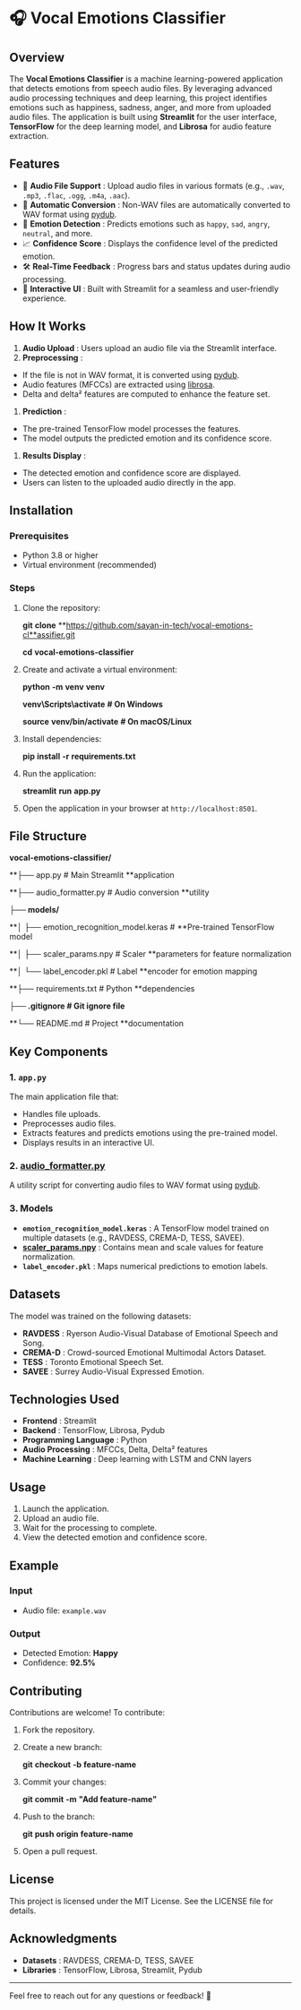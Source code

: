 # 🎧 Vocal Emotions Classifier

## Overview

The **Vocal Emotions Classifier** is a machine learning-powered application that detects emotions from speech audio files. By leveraging advanced audio processing techniques and deep learning, this project identifies emotions such as happiness, sadness, anger, and more from uploaded audio files. The application is built using **Streamlit** for the user interface, **TensorFlow** for the deep learning model, and **Librosa** for audio feature extraction.

## Features

* 🎤  **Audio File Support** : Upload audio files in various formats (e.g., `.wav`, `.mp3`, `.flac`, `.ogg`, `.m4a`, `.aac`).
* 🔄  **Automatic Conversion** : Non-WAV files are automatically converted to WAV format using [pydub](vscode-file://vscode-app/c:/Users/sayan/AppData/Local/Programs/Microsoft%20VS%20Code/resources/app/out/vs/code/electron-sandbox/workbench/workbench.html).
* 🎯  **Emotion Detection** : Predicts emotions such as `happy`, `sad`, `angry`, `neutral`, and more.
* 📈  **Confidence Score** : Displays the confidence level of the predicted emotion.
* 🛠  **Real-Time Feedback** : Progress bars and status updates during audio processing.
* 🎉  **Interactive UI** : Built with Streamlit for a seamless and user-friendly experience.

## How It Works

1. **Audio Upload** : Users upload an audio file via the Streamlit interface.
2. **Preprocessing** :

* If the file is not in WAV format, it is converted using [pydub](vscode-file://vscode-app/c:/Users/sayan/AppData/Local/Programs/Microsoft%20VS%20Code/resources/app/out/vs/code/electron-sandbox/workbench/workbench.html).
* Audio features (MFCCs) are extracted using [librosa](vscode-file://vscode-app/c:/Users/sayan/AppData/Local/Programs/Microsoft%20VS%20Code/resources/app/out/vs/code/electron-sandbox/workbench/workbench.html).
* Delta and delta² features are computed to enhance the feature set.

1. **Prediction** :

* The pre-trained TensorFlow model processes the features.
* The model outputs the predicted emotion and its confidence score.

1. **Results Display** :

* The detected emotion and confidence score are displayed.
* Users can listen to the uploaded audio directly in the app.

## Installation

### Prerequisites

* Python 3.8 or higher
* Virtual environment (recommended)

### Steps

1. Clone the repository:

   **git** **clone** **https://github.com/sayan-in-tech/vocal-emotions-cl**assifier.git

   **cd** **vocal-emotions-classifier**
2. Create and activate a virtual environment:

   **python** **-m** **venv** **venv**

   **venv\Scripts\activate**  **# On Windows**

   **source** **venv/bin/activate**  **# On macOS/Linux**
3. Install dependencies:

   **pip** **install** **-r** **requirements.txt**
4. Run the application:

   **streamlit** **run** **app.py**
5. Open the application in your browser at `http://localhost:8501`.

## File Structure

**vocal-emotions-classifier/**

**├── app.py                     # Main Streamlit **application

**├── audio_formatter.py         # Audio conversion **utility

**├── models/**

**│   ├── emotion_recognition_model.keras  # **Pre-trained TensorFlow model

**│   ├── scaler_params.npy                # Scaler **parameters for feature normalization

**│   └── label_encoder.pkl                # Label **encoder for emotion mapping

**├── requirements.txt           # Python **dependencies

**├── .gitignore                 # Git ignore file**

**└── README.md                  # Project **documentation

## Key Components

### 1. **`app.py`**

The main application file that:

* Handles file uploads.
* Preprocesses audio files.
* Extracts features and predicts emotions using the pre-trained model.
* Displays results in an interactive UI.

### 2. **[audio_formatter.py](vscode-file://vscode-app/c:/Users/sayan/AppData/Local/Programs/Microsoft%20VS%20Code/resources/app/out/vs/code/electron-sandbox/workbench/workbench.html)**

A utility script for converting audio files to WAV format using [pydub](vscode-file://vscode-app/c:/Users/sayan/AppData/Local/Programs/Microsoft%20VS%20Code/resources/app/out/vs/code/electron-sandbox/workbench/workbench.html).

### 3. **Models**

* **`emotion_recognition_model.keras`** : A TensorFlow model trained on multiple datasets (e.g., RAVDESS, CREMA-D, TESS, SAVEE).
* **[scaler_params.npy](vscode-file://vscode-app/c:/Users/sayan/AppData/Local/Programs/Microsoft%20VS%20Code/resources/app/out/vs/code/electron-sandbox/workbench/workbench.html)** : Contains mean and scale values for feature normalization.
* **`label_encoder.pkl`** : Maps numerical predictions to emotion labels.

## Datasets

The model was trained on the following datasets:

* **RAVDESS** : Ryerson Audio-Visual Database of Emotional Speech and Song.
* **CREMA-D** : Crowd-sourced Emotional Multimodal Actors Dataset.
* **TESS** : Toronto Emotional Speech Set.
* **SAVEE** : Surrey Audio-Visual Expressed Emotion.

## Technologies Used

* **Frontend** : Streamlit
* **Backend** : TensorFlow, Librosa, Pydub
* **Programming Language** : Python
* **Audio Processing** : MFCCs, Delta, Delta² features
* **Machine Learning** : Deep learning with LSTM and CNN layers

## Usage

1. Launch the application.
2. Upload an audio file.
3. Wait for the processing to complete.
4. View the detected emotion and confidence score.

## Example

### Input

* Audio file: `example.wav`

### Output

* Detected Emotion: **Happy**
* Confidence: **92.5%**

## Contributing

Contributions are welcome! To contribute:

1. Fork the repository.
2. Create a new branch:

   **git** **checkout** **-b** **feature-name**
3. Commit your changes:

   **git** **commit** **-m** **"Add feature-name"**
4. Push to the branch:

   **git** **push** **origin** **feature-name**
5. Open a pull request.

## License

This project is licensed under the MIT License. See the LICENSE file for details.

## Acknowledgments

* **Datasets** : RAVDESS, CREMA-D, TESS, SAVEE
* **Libraries** : TensorFlow, Librosa, Streamlit, Pydub

---

Feel free to reach out for any questions or feedback! 🎉
